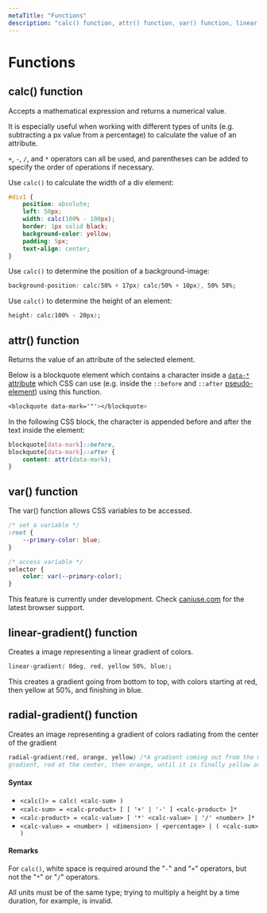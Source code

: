```yaml
---
metaTitle: "Functions"
description: "calc() function, attr() function, var() function, linear-gradient() function, radial-gradient() function"
---
```


# Functions




## calc() function


Accepts a mathematical expression and returns a numerical value.

It is especially useful when working with different types of units (e.g. subtracting a px value from a percentage) to calculate the value of an attribute.

`+`, `-`, `/`, and `*` operators can all be used, and parentheses can be added to specify the order of operations if necessary.

Use `calc()` to calculate the width of a div element:

```css
#div1 {
    position: absolute; 
    left: 50px;
    width: calc(100% - 100px); 
    border: 1px solid black; 
    background-color: yellow; 
    padding: 5px; 
    text-align: center; 
}

```

Use `calc()` to determine the position of a background-image:

```css
background-position: calc(50% + 17px) calc(50% + 10px), 50% 50%;

```

Use `calc()` to determine the height of an element:

```css
height: calc(100% - 20px);

```



## attr() function


Returns the value of an attribute of the selected element.

Below is a blockquote element which contains a character inside a [`data-*` attribute](http://stackoverflow.com/documentation/html/1182/html5-data-attribute/6305/definition-and-usage#t=201607221052072794425) which CSS can use (e.g. inside the `::before` and `::after` [pseudo-element](http://stackoverflow.com/documentation/css/611/selectors/5848/pseudo-elements#t=201607221053022325031)) using this function.

```css
<blockquote data-mark='"'></blockquote>

```

In the following CSS block, the character is appended before and after the text inside the element:

```css
blockquote[data-mark]::before,
blockquote[data-mark]::after {
    content: attr(data-mark);
}

```



## var() function


The var() function allows CSS variables to be accessed.

```css
/* set a variable */
:root {
    --primary-color: blue;
}

/* access variable */
selector {
    color: var(--primary-color);
}

```

This feature is currently under development. Check [caniuse.com](http://caniuse.com/#feat=css-variables) for the latest browser support.



## linear-gradient() function


Creates a image representing a linear gradient of colors.

```css
linear-gradient( 0deg, red, yellow 50%, blue);

```

This creates a gradient going from bottom to top, with colors starting at red, then yellow at 50%, and finishing in blue.



## radial-gradient() function


Creates an image representing a gradient of colors radiating from the center of the gradient

```css
radial-gradient(red, orange, yellow) /*A gradient coming out from the middle of the
gradient, red at the center, then orange, until it is finally yellow at the edges*/

```



#### Syntax


- `<calc()> = calc( <calc-sum> )`
- `<calc-sum> = <calc-product> [ [ '+' | '-' ] <calc-product> ]*`
- `<calc-product> = <calc-value> [ '*' <calc-value> | '/' <number> ]*`
- `<calc-value> = <number> | <dimension> | <percentage> | ( <calc-sum> )`



#### Remarks


For `calc()`, white space is required around the "`-`" and "`+`" operators, but not the "`*`" or "`/`" operators.

All units must be of the same type; trying to multiply a height by a time duration, for example, is invalid.

